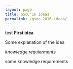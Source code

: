 ```yaml
---
layout: page
title: GSoC'16 ideas
permalink: /gsoc-2016-ideas/
---
```


test
**First idea**

Some explanation of the idea

*knowledge requierments*

some knowledge requirements